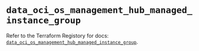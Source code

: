 # `data_oci_os_management_hub_managed_instance_group`

Refer to the Terraform Registory for docs: [`data_oci_os_management_hub_managed_instance_group`](https://registry.terraform.io/providers/oracle/oci/6.18.0/docs/data-sources/os_management_hub_managed_instance_group).
